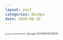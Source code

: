 ```yaml
---
layout: post
categories: DevOps
date: 2020-08-26
---
```




<img src="https://tva1.sinaimg.cn/large/e6c9d24egy1h5k04kfj93j218o0ekdgo.jpg" alt="image-20220826112156024" style="zoom:33%;" />

<img src="https://tva1.sinaimg.cn/large/e6c9d24egy1h5k053p89yj20u0070aa5.jpg" alt="image-20220826112229639" style="zoom: 50%;" />
